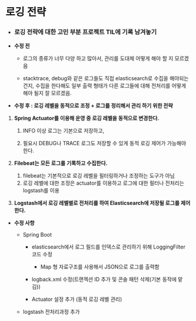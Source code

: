 # 로깅 전략

- ### **로깅 전략에 대한 고민 부분 프로젝트 TIL에 기록 남겨놓기**

- **수정 전**

  - 로그의 종류가 너무 다양 하고 많아서, 관리를 도대체 어떻게 해야 할 지 모르겠음

  - stacktrace, debug와 같은 로그들도 직접 elasticsearch로 수집을 해야되는건지, 수집을 한다해도 일부 출력 형태가 다른 로그들에 대해 전처리를 어떻게 해야 될지 잘 모르겠음.

    

-  **수정 후 : 로깅 레벨을 동적으로 조정 + 로그를 정리해서 관리 하기 위한 전략**

  1. **Spring Actuator를 이용해 운영 중 로깅 레벨을 동적으로 변경한다.**
     1. INFO 이상 로그는 기본으로 저장하고,
  
     2. 필요시 DEBUG나 TRACE 로그도 저장할 수 있게 동적 로깅 제어가 가능해야 한다.
  
  2. **Filebeat는 모든 로그를 기록하고 수집한다.**
     1. filebeat는 기본적으로 로깅 레벨을 필터링하거나 조정하는 도구가 아님
     2. 로깅 레벨에 대한 조정은 actuator를 이용하고 로그에 대한 필터나 전처리는 logstash를 이용
  
  3. **Logstash에서 로깅 레벨별로 전처리를 하여 Elasticsearch에 저장될 로그를 제어한다.**
  
  



- **수정 사항**

  - Spring Boot
    - elasticsearch에서 로그 필드를 인덱스로 관리하기 위해 LoggingFilter 코드 수정
      - Map 형 자료구조를 사용해서 JSON으로 로그를 출력함

    - logback.xml 수정(트랜젝션 ID 추가 및 콘솔 패턴 삭제(기본 동작에 맡김))
    - Actuator 설정 추가 (동적 로깅 레벨 관리)
    
    
    
  - logstash 전처리과정 추가



